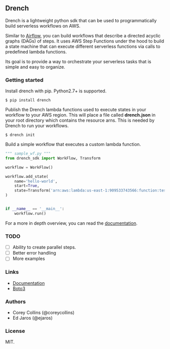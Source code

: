 ## Drench

Drench is a lightweight python sdk that can be used to programmatically build serverless workflows on AWS.

Similar to [Airflow](https://github.com/apache/incubator-airflow), you can build workflows that describe a directed acyclic graphs (DAGs) of steps. It uses AWS Step Functions under the hood to build a state machine that can execute different serverless functions via calls to predefined lambda functions.

Its goal is to provide a way to orchestrate your serverless tasks that is simple and easy to organize.

### Getting started

Install drench with pip. Python2.7+ is supported.

```
$ pip install drench
```

Publish the Drench lambda functions used to execute states in your workflow to your AWS region. This will place a file called **drench.json** in your root directory which contains the resource arns. This is needed by Drench to run your workflows.

```
$ drench init
```

Build a simple workflow that executes a custom lambda function.

```python
""" sample_wf.py """
from drench_sdk import WorkFlow, Transform

workflow = WorkFlow()

workflow.add_state(
    name='hello-world',
    start=True,
    state=Transform('arn:aws:lambda:us-east-1:909533743566:function:test')
)


if __name__ == '__main__':
    workflow.run()
```

For a more in depth overview, you can read the [documentation](http://drench.io).

### TODO

* [ ] Ability to create parallel steps.
* [ ] Better error handling
* [ ] More examples

### Links

* [Documentation](http://example.com)
* [Boto3](http://boto3.readthedocs.io)

### Authors

* Corey Collins (@coreycollins)
* Ed Jaros (@ejaros)

### License

MIT.
